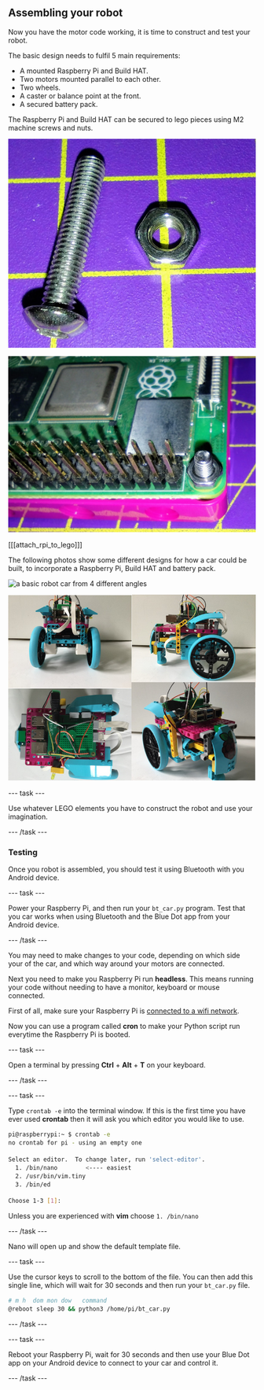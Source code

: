 ## Assembling your robot

Now you have the motor code working, it is time to construct and test your robot.

The basic design needs to fulfil 5 main requirements:

- A mounted Raspberry Pi and Build HAT.
- Two motors mounted parallel to each other.
- Two wheels.
- A caster or balance point at the front.
- A secured battery pack.

The Raspberry Pi and Build HAT can be secured to lego pieces using M2 machine screws and nuts.

![an M2 machine screw and nut](images/m2_machine_screws.jpg)

![a lego piece attached to a raspberry pi using an m2 machine screw](images/m2_rpi_attached.jpg)

[[[attach_rpi_to_lego]]]

The following photos show some different designs for how a car could be built, to incorporate a Raspberry Pi, Build HAT and battery pack.

![a basic robot car from 4 different angles](images/basic_bot.png)

![4 views of a possible robot car design](images/bot-grid_2.png)

--- task ---

Use whatever LEGO elements you have to construct the robot and use your imagination.

--- /task ---

### Testing

Once you robot is assembled, you should test it using Bluetooth with you Android device.

--- task ---

Power your Raspberry Pi, and then run your `bt_car.py` program. Test that you car works when using Bluetooth and the Blue Dot app from your Android device.

--- /task ---

You may need to make changes to your code, depending on which side your of the car, and which way around your motors are connected.

Next you need to make you Raspberry Pi run **headless**. This means running your code without needing to have a monitor, keyboard or mouse connected.

First of all, make sure your Raspberry Pi is [connected to a wifi network](https://www.raspberrypi.org/documentation/configuration/wireless/desktop.md).

Now you can use a program called **cron** to make your Python script run everytime the Raspberry Pi is booted.

--- task ---

Open a terminal by pressing **Ctrl** + **Alt** + **T** on your keyboard.

--- /task ---

--- task ---

Type `crontab -e` into the terminal window. If this is the first time you have ever used **crontab** then it will ask you which editor you would like to use.

```bash
pi@raspberrypi:~ $ crontab -e
no crontab for pi - using an empty one

Select an editor.  To change later, run 'select-editor'.
  1. /bin/nano        <---- easiest
  2. /usr/bin/vim.tiny
  3. /bin/ed

Choose 1-3 [1]: 
```

Unless you are experienced with **vim** choose `1. /bin/nano`

--- /task ---

Nano will open up and show the default template file.

--- task ---

Use the cursor keys to scroll to the bottom of the file. You can then add this single line, which will wait for 30 seconds and then run your `bt_car.py` file.

```bash
# m h  dom mon dow   command
@reboot sleep 30 && python3 /home/pi/bt_car.py
```

--- /task ---

--- task ---

Reboot your Raspberry Pi, wait for 30 seconds and then use your Blue Dot app on your Android device to connect to your car and control it.

--- /task ---





